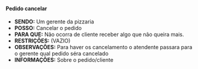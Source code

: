 #### Pedido cancelar

- **SENDO:** Um gerente da pizzaria
- **POSSO:** Cancelar o pedido
- **PARA QUE:** Não ocorra de cliente receber algo que não queira mais.
- **RESTRIÇÕES:** (VAZIO)
- **OBSERVAÇÕES:** Para haver os cancelamento o atendente passara para o gerente qual pedido séra cancelado
- **INFORMAÇÕES:** Sobre o pedido/cliente